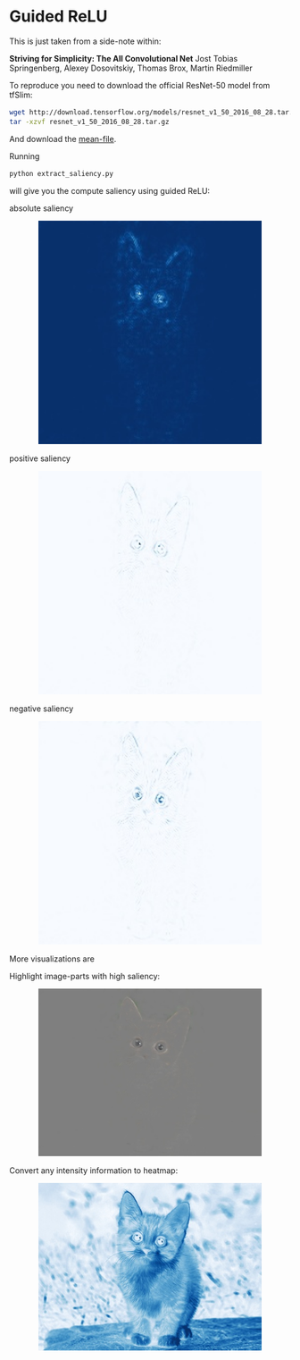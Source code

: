 Guided ReLU
===========

This is just taken from a side-note within:

**Striving for Simplicity: The All Convolutional Net**
Jost Tobias Springenberg, Alexey Dosovitskiy, Thomas Brox, Martin Riedmiller

To reproduce you need to download the official ResNet-50 model from tfSlim:
````bash
wget http://download.tensorflow.org/models/resnet_v1_50_2016_08_28.tar.gz
tar -xzvf resnet_v1_50_2016_08_28.tar.gz
````

And download the [mean-file](https://drive.google.com/open?id=0B7gnqAAAoxJkOHIySmRzME9LZnc).

Running
````bash
python extract_saliency.py
````

will give you the compute saliency using guided ReLU:

absolute saliency
<p align="center"> <img src="./_abs_saliency.jpg" width="400"> </p>
positive saliency
<p align="center"> <img src="./_pos_saliency.jpg" width="400"> </p>
negative saliency
<p align="center"> <img src="./_neg_saliency.jpg" width="400"> </p>

More visualizations are

Highlight image-parts with high saliency:
<p align="center"> <img src="./_heatmap.jpg" width="400"> </p>

Convert any intensity information to heatmap:
<p align="center"> <img src="./_intensity.jpg" width="400"> </p>
